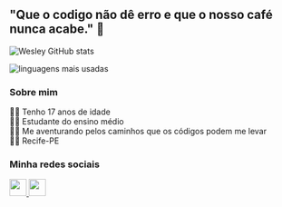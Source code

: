 <h2>"Que o codigo não dê erro e que o nosso café nunca acabe." 🙏</h2>
  
![Wesley GitHub stats](https://github-readme-stats.vercel.app/api?username=Wesley-Breno&show_icons=true&theme=midnight-purple)
  
![linguagens mais usadas](https://github-readme-stats.vercel.app/api/top-langs/?username=Wesley-Breno&layout=compact&theme=midnight-purple)

<h3> Sobre mim </h3>

<p>
  👩‍💻 Tenho 17 anos de idade<br>
  👩‍💻 Estudante do ensino médio<br>
  👩‍💻 Me aventurando pelos caminhos que os códigos podem me levar<br>
  👩‍💻 Recife-PE
</p>

<h3>
  Minha redes sociais
</h3>
  
<a href='https://www.linkedin.com/in/wesley-breno-ba2b33208/' target="_blank">
  <img src='https://cdn-icons-png.flaticon.com/512/174/174857.png' height='30px'<img/>
</a>
<a href='https://www.instagram.com/_wesleybreno_/' target="_blank">
  <img src='https://upload.wikimedia.org/wikipedia/commons/thumb/a/a5/Instagram_icon.png/1024px-Instagram_icon.png' height='30px'>
</a>
